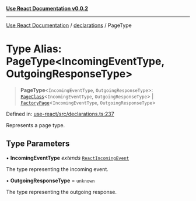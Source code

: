 [**Use React Documentation v0.0.2**](../../README.md)

***

[Use React Documentation](../../modules.md) / [declarations](../README.md) / PageType

# Type Alias: PageType\<IncomingEventType, OutgoingResponseType\>

> **PageType**\<`IncomingEventType`, `OutgoingResponseType`\>: [`PageClass`](PageClass.md)\<`IncomingEventType`, `OutgoingResponseType`\> \| [`FactoryPage`](FactoryPage.md)\<`IncomingEventType`, `OutgoingResponseType`\>

Defined in: [use-react/src/declarations.ts:237](https://github.com/stonemjs/use-react/blob/a85b32b76e105a7bc655ce084e0841ade8b0df8a/src/declarations.ts#L237)

Represents a page type.

## Type Parameters

• **IncomingEventType** *extends* [`ReactIncomingEvent`](ReactIncomingEvent.md)

The type representing the incoming event.

• **OutgoingResponseType** = `unknown`

The type representing the outgoing response.
